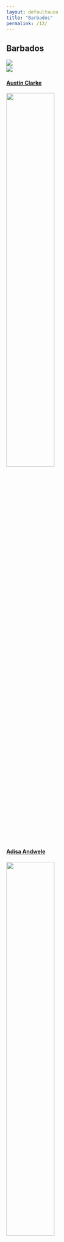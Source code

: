```yaml
---
layout: defaultauco
title: "Barbados"
permalink: /12/
---
```

<div class="container-0">
    <div class="container-title">
        <span class="country"><h2>Barbados</h2></span>
        <div class="photo-co">
          <img src="https://www.worldatlas.com/upload/35/7b/b8/bb-01.jpg" >
    </div>
</div>
<!-- partial:index.partial.html -->
<div class="container">
  <div class="timeline clearfix">
  <div class="vertical-line">
  <div id="post-1" class="vesti-col timeline-post">
   <div class="vesti-content-wrapper">
     <div class="photo">
       <img src="https://magazine.utoronto.ca/wp-content/uploads/2016/07/Clarke_Austin_480-1200x0-c-default.jpg">
       <div class="vesti-date-wrapper">
         <div class="vesti-date">
         </div>
       </div>
     </div>
     <div class="vesti-desc">
       <a class="desc-a" href="#">
         <h4><a href="{{ site.baseurl }}/aclarke/"> Austin Clarke </a></h4>
       </a>
     </div>
   </div>
 </div>
<div id="post-2" class="vesti-col timeline-post">
       <div class="vesti-content-wrapper">
         <div class="photo">
           <img src="https://pbs.twimg.com/media/EIOROMRXYAAoq4Y?format=jpg&name=large" width="50%" height="50%">
           <div class="vesti-date-wrapper">
             <div class="vesti-date">
             </div>
           </div>
         </div>
         <div class="vesti-desc">
           <a class="desc-a" href="#">
             <h4><a href="{{ site.baseurl }}/aandwele/"> Adisa Andwele </a></h4>
           </a>
         </div>
       </div>
     </div>
<div id="post-3" class="vesti-col timeline-post">
      <div class="vesti-content-wrapper">
        <div class="photo">
          <img src="https://www.peepaltreepress.com/sites/default/files/styles/author_large/public/anthony%20kellman1%20%281%29.jpg?itok=kI1huzgw" width="50%" height="50%">
          <div class="vesti-date-wrapper">
            <div class="vesti-date">
            </div>
          </div>
        </div>
        <div class="vesti-desc">
          <a class="desc-a" href="#">
            <h4><a href="{{ site.baseurl }}/akellman/"> Anthony Kellman </a></h4>
          </a>
        </div>
      </div>
    </div>
<div id="post-4" class="vesti-col timeline-post">
      <div class="vesti-content-wrapper">
        <div class="photo">
          <img src="https://freshmilkbarbados.files.wordpress.com/2015/06/interviews_alvincummins_booksigning.jpg?w=1200" width="70%" height="100%">
          <div class="vesti-date-wrapper">
            <div class="vesti-date">
            </div>
          </div>
        </div>
        <div class="vesti-desc">
          <a class="desc-a" href="#">
            <h4><a href="{{ site.baseurl }}/acummins/"> Alvin Cummins </a></h4>
          </a>
        </div>
      </div>
    </div>
 <div id="post-5" class="vesti-col timeline-post">
      <div class="vesti-content-wrapper">
        <div class="photo">
          <img src="https://booksprout.co/cdn/uploads/pen-name/originals/CallieBro-1607272207.JPG" width="50%" height="40%">
          <div class="vesti-date-wrapper">
            <div class="vesti-date">
            </div>
          </div>
        </div>
        <div class="vesti-desc">
          <a class="desc-a" href="#">
            <h4><a href="{{ site.baseurl }}/cbrowning/"> Callie Browning </a></h4>
          </a>
        </div>
      </div>
    </div>
<div id="post-6" class="vesti-col timeline-post">
      <div class="vesti-content-wrapper">
        <div class="photo">
          <img src="https://images.squarespace-cdn.com/content/v1/5b3f9a1a297114930ce6c8c1/1625504780487-ZBUVIGSZTJT6JPD4Q74D/Cherie+Jones.JPG" width="50%" height="50%">
          <div class="vesti-date-wrapper">
            <div class="vesti-date">
            </div>
          </div>
        </div>
        <div class="vesti-desc">
          <a class="desc-a" href="#">
            <h4><a href="{{ site.baseurl }}/cjones/"> Cherie Jones </a></h4>
          </a>
        </div>
      </div>
    </div>
<div id="post-7" class="vesti-col timeline-post">
      <div class="vesti-content-wrapper">
        <div class="photo">
          <img src="https://sp-ao.shortpixel.ai/client/to_webp,q_lossy,ret_img,w_300/https://thecaribbeancamera.com/wp-content/uploads/2015/12/Cynthia-Wilson-300x146.jpg" width="50%" height="50%">
          <div class="vesti-date-wrapper">
            <div class="vesti-date">
            </div>
          </div>
        </div>
        <div class="vesti-desc">
          <a class="desc-a" href="#">
            <h4><a href="{{ site.baseurl }}/cwilson/"> Cynthia Wilson</a></h4>
          </a>
        </div>
      </div>
    </div>
<div id="post-8" class="vesti-col timeline-post">
      <div class="vesti-content-wrapper">
        <div class="photo">
          <img src="https://www.blackpast.org/wp-content/uploads/prodimages/files/blackpast_images/David_Augustus_Straker_1902.jpg" width="50%" height="50%">
          <div class="vesti-date-wrapper">
            <div class="vesti-date">
            </div>
          </div>
        </div>
        <div class="vesti-desc">
          <a class="desc-a" href="#">
            <h4><a href="{{ site.baseurl }}/dstraker/"> D. Augustus Straker </a></h4>
          </a>
        </div>
      </div>
    </div>
<div id="post-9" class="vesti-col timeline-post">
          <div class="vesti-content-wrapper">
            <div class="photo">
              <img src="https://media-exp1.licdn.com/dms/image/C4E03AQHMf0wPhXtKzw/profile-displayphoto-shrink_200_200/0/1633375973869?e=2147483647&v=beta&t=WJ2VxThZgaANf9uvl5KSjNio3-dRa1MZd82d17ZeCmI" width="50%" height="50%">
              <div class="vesti-date-wrapper">
                <div class="vesti-date">
                </div>
              </div>
            </div>
            <div class="vesti-desc">
              <a class="desc-a" href="#">
                <h4><a href="{{ site.baseurl }}/devery/"> Donna Every </a></h4>
              </a>
            </div>
          </div>
        </div>
<div id="post-10" class="vesti-col timeline-post">
              <div class="vesti-content-wrapper">
                <div class="photo">
                  <img src="https://www.bimlitfest.org/sites/default/files/styles/author/public/images/authors/edison_t._williams.jpg?itok=Fl7_eut-" width="50%" height="50%">
                  <div class="vesti-date-wrapper">
                    <div class="vesti-date">
                    </div>
                  </div>
                </div>
                <div class="vesti-desc">
                  <a class="desc-a" href="#">
                    <h4><a href="{{ site.baseurl }}/ewilliams/"> Edison Theo Williams </a></h4>
                  </a>
                </div>
              </div>
            </div>
<div id="post-11" class="vesti-col timeline-post">
      <div class="vesti-content-wrapper">
        <div class="photo">
          <img src="https://rosalienebacchus.files.wordpress.com/2021/02/barbadian-poet-edward-kamau-brathwaite.jpg" width="50%" height="50%">
          <div class="vesti-date-wrapper">
            <div class="vesti-date">
            </div>
          </div>
        </div>
        <div class="vesti-desc">
          <a class="desc-a" href="#">
            <h4><a href="{{ site.baseurl }}/kbrathwaite/"> Edward Kamau Brathwaite </a></h4>
          </a>
        </div>
      </div>
    </div>
    <div id="post-12" class="vesti-col timeline-post">
      <div class="vesti-content-wrapper">
        <div class="photo">
          <img src="https://aaregistry.org/wp-content/uploads/2012/02/Frank-Collymore.jpg">
          <div class="vesti-date-wrapper">
            <div class="vesti-date">
            </div>
          </div>
        </div>
        <div class="vesti-desc">
          <a class="desc-a" href="#">
            <h4><a href="{{ site.baseurl }}/facollymore/"> Frank A Collymore </a></h4>
          </a>
        </div>
      </div>
    </div>
<div id="post-13" class="vesti-col timeline-post">
           <div class="vesti-content-wrapper">
             <div class="photo">
               <img src="http://www.artsetcbarbados.com/sites/default/files/styles/175x250_past_issues/public/featuresimages/ae29_slideshow_drayton2_0.jpg?itok=UYlQ1Uj-" width="50%" height="50%">
               <div class="vesti-date-wrapper">
                 <div class="vesti-date">
                 </div>
               </div>
             </div>
             <div class="vesti-desc">
               <a class="desc-a" href="#">
               <h4><a href="{{ site.baseurl }}/gdrayton/"> Geoffrey Drayton </a></h4>
               </a>
             </div>
           </div>
         </div>
    <div id="post-14" class="vesti-col timeline-post">
      <div class="vesti-content-wrapper">
        <div class="photo">
          <img src="https://gisbarbados.gov.bb/wp-content/uploads/2022/06/George-Lamming_edit.jpg">
          <div class="vesti-date-wrapper">
       <div class="vesti-date">
          </div>
        </div>
      </div>
        <div class="vesti-desc">
          <a class="desc-a" href="#">
            <h4><a href="{{ site.baseurl }}/glamming/"> George Lamming </a></h4>
          </a>
        </div>
      </div>
    </div>
    <div id="post-15" class="vesti-col timeline-post">
      <div class="vesti-content-wrapper">
        <div class="photo">
          <img src="https://t4.ftcdn.net/jpg/03/40/12/49/360_F_340124934_bz3pQTLrdFpH92ekknuaTHy8JuXgG7fi.jpg">
          <div class="vesti-date-wrapper">
       <div class="vesti-date">
          </div>
        </div>
      </div>
        <div class="vesti-desc">
          <a class="desc-a" href="#">
            <h4><a href="{{ site.baseurl }}/hjreifer/">Herbert J. Reifer</a></h4>
          </a>
        </div>
      </div>
    </div>
<div id="post-16" class="vesti-col timeline-post">
      <div class="vesti-content-wrapper">
        <div class="photo">
          <img src="https://repeatingislands.files.wordpress.com/2021/01/hilarypng.png">
          <div class="vesti-date-wrapper">
       <div class="vesti-date">
          </div>
        </div>
      </div>
        <div class="vesti-desc">
          <a class="desc-a" href="#">
            <h4><a href="{{ site.baseurl }}/hbeckles/"> Hilary Beckles </a></h4>
          </a>
        </div>
      </div>
    </div>
<div id="post-17" class="vesti-col timeline-post">
      <div class="vesti-content-wrapper">
        <div class="photo">
          <img src="https://www.peepaltreepress.com/sites/default/files/styles/author_large/public/karen%20lord%20cropped.jpg">
          <div class="vesti-date-wrapper">
       <div class="vesti-date">
          </div>
        </div>
      </div>
        <div class="vesti-desc">
          <a class="desc-a" href="#">
            <h4><a href="{{ site.baseurl }}/klord/"> Karen Lord </a></h4>
          </a>
        </div>
      </div>
    </div>
<div id="post-18" class="vesti-col timeline-post">
          <div class="vesti-content-wrapper">
            <div class="photo">
              <img src="https://www.peepaltreepress.com/sites/default/files/styles/author_large/public/Kevyn%20Alan%20Arthur%20bw.jpg?itok=tEGi4dEv">
              <div class="vesti-date-wrapper">
           <div class="vesti-date">
              </div>
            </div>
          </div>
            <div class="vesti-desc">
              <a class="desc-a" href="#">
                <h4><a href="{{ site.baseurl }}/kaarthur/"> Kevyn Alan Arthur </a></h4>
              </a>
            </div>
          </div>
        </div>
<div id="post-19" class="vesti-col timeline-post">
          <div class="vesti-content-wrapper">
            <div class="photo">
              <img src="https://storage.ning.com/topology/rest/1.0/file/get/1962445276?profile=RESIZE_710x&width=288&height=288&crop=1%3A1">
              <div class="vesti-date-wrapper">
           <div class="vesti-date">
              </div>
            </div>
          </div>
            <div class="vesti-desc">
              <a class="desc-a" href="#">
                <h4><a href="{{ site.baseurl }}/ldaisley/"> Liesel Daisley </a></h4>
              </a>
            </div>
          </div>
        </div>
<div id="post-20" class="vesti-col timeline-post">
                  <div class="vesti-content-wrapper">
                    <div class="photo">
                      <img src="https://t4.ftcdn.net/jpg/03/40/12/49/360_F_340124934_bz3pQTLrdFpH92ekknuaTHy8JuXgG7fi.jpg">
                      <div class="vesti-date-wrapper">
                   <div class="vesti-date">
                      </div>
                    </div>
                  </div>
                    <div class="vesti-desc">
                      <a class="desc-a" href="#">
                        <h4><a href="{{ site.baseurl }}/mjchapman/"> Matthew James Chapman</a></h4>
                      </a>
                    </div>
                  </div>
                </div>
      <div id="post-21" class="vesti-col timeline-post">
      <div class="vesti-content-wrapper">
        <div class="photo">
          <img src="https://m.media-amazon.com/images/I/91IiRXfyIXL._SX450_.jpg" width="50%" heigh="50%">
          <div class="vesti-date-wrapper">
       <div class="vesti-date">
          </div>
        </div>
      </div>
        <div class="vesti-desc">
          <a class="desc-a" href="#">
            <h4><a href="{{ site.baseurl }}/okwamdela/"> Odimumba Kwamdela </a></h4>
          </a>
        </div>
      </div>
    </div>
    <div id="post-22" class="vesti-col timeline-post">
    <div class="vesti-content-wrapper">
      <div class="photo">
        <img src="https://static.wixstatic.com/media/c67ccf_4e873483aa1747d590318918f1fc8be6~mv2_d_2878_4032_s_4_2.jpg/v1/crop/x_0,y_93,w_2878,h_2533/fill/w_618,h_544,al_c,q_80,usm_0.66_1.00_0.01,enc_auto/IMG_3785.jpg" width="70%" heigh="50%">
        <div class="vesti-date-wrapper">
     <div class="vesti-date">
        </div>
      </div>
    </div>
      <div class="vesti-desc">
        <a class="desc-a" href="#">
          <h4><a href="{{ site.baseurl }}/sbourne/"> Shakirah Bourne </a></h4>
        </a>
      </div>
    </div>
  </div>
  <div id="post-23" class="vesti-col timeline-post">
  <div class="vesti-content-wrapper">
    <div class="photo">
      <img src="https://m.media-amazon.com/images/I/61jVxQ1zAsL._SX450_.jpg" width="50%" heigh="30%">
      <div class="vesti-date-wrapper">
   <div class="vesti-date">
      </div>
    </div>
  </div>
    <div class="vesti-desc">
      <a class="desc-a" href="#">
        <h4><a href="{{ site.baseurl }}/sdurant/"> Suzanne Durant </a></h4>
      </a>
    </div>
  </div>
</div>
<div id="post-24" class="vesti-col timeline-post">
<div class="vesti-content-wrapper">
  <div class="photo">
    <img src="https://barbadostoday.bb/wp-content/uploads/2021/03/Timothy-Callender-in-library-960x923.jpg" width="60%" height="70%">
    <div class="vesti-date-wrapper">
 <div class="vesti-date">
    </div>
  </div>
</div>
  <div class="vesti-desc">
    <a class="desc-a" href="#">
      <h4><a href="{{ site.baseurl }}/tcallender/"> Timothy Callender </a></h4>
    </a>
  </div>
</div>
</div>
<div id="post-25" class="vesti-col timeline-post">
<div class="vesti-content-wrapper">
  <div class="photo">
    <img src="https://arimacirc.files.wordpress.com/2017/04/undine-crop-1-redo.jpg?w=217" width="60%" height="70%">
    <div class="vesti-date-wrapper">
 <div class="vesti-date">
    </div>
  </div>
</div>
  <div class="vesti-desc">
    <a class="desc-a" href="#">
      <h4><a href="{{ site.baseurl }}/ugiuseppi/">Undine Giuseppi</a></h4>
    </a>
  </div>
</div>
</div>
<!-- partial -->
